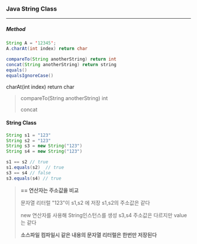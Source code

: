 ### Java String Class

---

##### Method

```java
String A = '12345';
A.charAt(int index) return char

compareTo(String anotherString) return int
concat(String anotherString) return string
equals()
equalsIgnoreCase()

```

charAt(int index) return char

> compareTo(String anotherString) int
>
> concat
>
> 

#### String Class

```java
String s1 = "123"
String s2 = "123"
String s3 = new String("123")
String s4 = new String("123")

s1 == s2 // true
s1.equals(s2)  // true
s3 == s4 // false
s3.equals(s4) // true
```

> **== 연산자는 주소값을 비교**
>
> 문자열 리터럴 "123"이 s1,s2 에 저장 s1,s2의 주소값은 같다
>
> new 연산자를 사용해 String인스턴스를 생성 s3,s4 주소값은 다르지만 value는 같다
>
> **소스파일 컴파일시 같은 내용의 문자열 리터럴은 한번만 저장된다**

